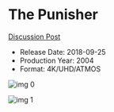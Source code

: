 # The Punisher

[Discussion Post](https://www.avsforum.com/threads/bass-eq-for-filtered-movies.2995212/post-56865024)

* Release Date: 2018-09-25
* Production Year: 2004
* Format: 4K/UHD/ATMOS

![img 0](https://i.imgur.com/jEyyaLM.jpg)

![img 1](https://i.imgur.com/bIAb2OL.jpg)

